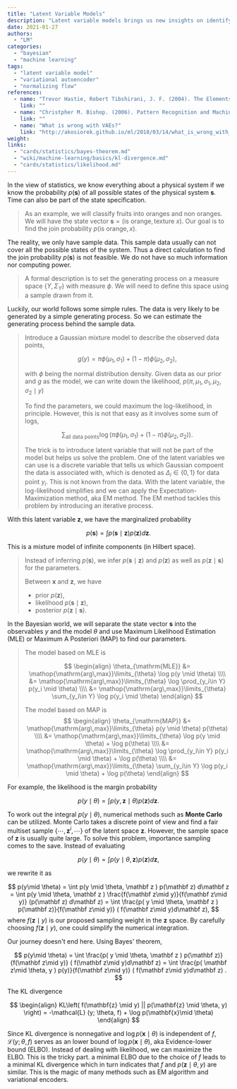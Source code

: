 ```yaml
---
title: "Latent Variable Models"
description: "Latent variable models brings us new insights on identifying the patterns of some sample data."
date: 2021-01-27
authors:
  - "LM"
categories:
  - "bayesian"
  - "machine learning"
tags:
  - "latent variable model"
  - "variational autoencoder"
  - "normalizing flow"
references:
  - name: "Trevor Hastie, Robert Tibshirani, J. F. (2004). The Elements of Statistical Learning. Springer Science & Business Media."
    link: ""
  - name: "Christpher M. Bishop. (2006). Pattern Recognition and Machine Learning. Springer-Verlag New York."
    link: ""
  - name: "What is wrong with VAEs?"
    link: "http://akosiorek.github.io/ml/2018/03/14/what_is_wrong_with_vaes.html"
weight:
links:
  - "cards/statistics/bayes-theorem.md"
  - "wiki/machine-learning/basics/kl-divergence.md"
  - "cards/statistics/likelihood.md"
---
```


In the view of statistics, we know everything about a physical system if we know the probability $p(\mathbf s)$ of all possible states of the physical system $\mathbf s$. Time can also be part of the state specification.

> As an example, we will classify fruits into oranges and non oranges. We will have the state vector $\mathbf s = (\text{is orange}, \text{texture } x)$. Our goal is to find the join probability $p(\text{is orange}, x)$.

The reality, we only have sample data. This sample data usually can not cover all the possible states of the system. Thus a direct calculation to find the join probability $p(\mathbf s)$ is not feasible. We do not have so much information nor computing power.

> A formal description is to set the generating process on a measure space $\{Y, \Sigma_Y\}$ with measure $\phi$. We will need to define this space using a sample drawn from it.

Luckily, our world follows some simple rules. The data is very likely to be generated by a simple generating process. So we can estimate the generating process behind the sample data.

> Introduce a Gaussian mixture model to describe the observed data points,
>
> $$
> g(y) = \pi \phi(\mu_1, \sigma_1) + (1 - \pi) \phi(\mu_2, \sigma_2),
> $$
>
> with $\phi$ being the normal distribution density. Given data as our prior and $g$ as the model, we can write down the likelihood, $p(\pi, \mu_1, \sigma_1, \mu_2, \sigma_2\mid  y)$
>
> To find the parameters, we could maximum the log-likelihood, in principle. However, this is not that easy as it involves some sum of logs,
>
> $$
> \sum_{\text{all data points}}\log\left(\pi \phi(\mu_1, \sigma_1) + (1 - \pi) \phi(\mu_2, \sigma_2) \right).
> $$
>
> The trick is to introduce latent variable that will not be part of the model but helps us solve the problem. One of the latent variables we can use is a discrete variable that tells us which Gaussian compoent the data is associated with, which is denoted as $\Delta_i\in \{0,1\}$ for data point $y_i$. This is not known from the data. With the latent variable, the log-likelihood simplifies and we can apply the Expectation-Maximization method, aka EM method. The EM method tackles this problem by introducing an iterative process.
>

With this latent variable $\mathbf z$, we have the marginalized probability

$$
p(\mathbf s) = \int p( \mathbf s \mid  \mathbf z ) p(\mathbf z) d\mathbf z.
$$

This is a mixture model of infinite components (in Hilbert space).

> Instead of inferring $p(\mathbf s)$, we infer $p( \mathbf s \mid  \mathbf z )$ and $p(\mathbf z)$ as well as $p(\mathbf z \mid  \mathbf s)$ for the parameters.
>
> Between $\mathbf x$ and $\mathbf z$, we have
> - prior $p(\mathbf z)$,
> - likelihood $p(\mathbf s \mid  \mathbf z)$,
> - posterior $p(\mathbf z \mid  \mathbf s)$.


In the Bayesian world, we will separate the state vector $\mathbf s$ into the observables $y$ and the model $\theta$ and use Maximum Likelihood Estimation (MLE) or Maximum A Posteriori (MAP) to find our parameters.


> The model based on MLE is
>
> $$
> \begin{align}
> \theta_{\mathrm{MLE}}
> &= \mathop{\mathrm{arg\,max}}\limits_{\theta} \log p(y \mid  \theta) \\\\
> &= \mathop{\mathrm{arg\,max}}\limits_{\theta} \log \prod_{y_i\in Y} p(y_i \mid  \theta) \\\\
> &= \mathop{\mathrm{arg\,max}}\limits_{\theta} \sum_{y_i\in Y} \log p(y_i \mid  \theta)
> \end{align}
> $$
>
> The model based on MAP is
> $$
> \begin{align}
> \theta_{\mathrm{MAP}}
> &= \mathop{\mathrm{arg\,max}}\limits_{\theta} p(y \mid  \theta) p(\theta) \\\\
> &= \mathop{\mathrm{arg\,max}}\limits_{\theta} \log p(y \mid  \theta) + \log p(\theta) \\\\
> &= \mathop{\mathrm{arg\,max}}\limits_{\theta} \log \prod_{y_i\in Y} p(y_i \mid  \theta) + \log p(\theta) \\\\
> &= \mathop{\mathrm{arg\,max}}\limits_{\theta} \sum_{y_i\in Y} \log p(y_i \mid  \theta) + \log p(\theta)
> \end{align}
> $$


For example, the likelihood is the margin probability

$$
p(y\mid  \theta) = \int p( y, \mathbf z \mid  \theta ) p(\mathbf z) d\mathbf z.
$$



To work out the integral $p(y\mid  \theta)$, numerical methods such as **Monte Carlo** can be utilized. Monte Carlo takes a discrete point of view and find a fair multiset sample $\{\cdots, \mathbf z^i, \cdots\}$ of the latent space $\mathbf z$. However, the sample space of $\mathbf z$ is usually quite large. To solve this problem, importance sampling comes to the save. Instead of evaluating

$$
p(y\mid \theta) = \int p( y \mid  \theta, \mathbf z ) p(\mathbf z) d\mathbf z,
$$

we rewrite it as

$$
p(y\mid \theta) = \int p(y \mid  \theta, \mathbf z ) p(\mathbf z) d\mathbf z = \int p(y \mid \theta, \mathbf z ) \frac{f(\mathbf z\mid  y)}{f(\mathbf z\mid  y)} (p(\mathbf z) d\mathbf z) = \int \frac{p( y \mid  \theta, \mathbf z ) p(\mathbf z)}{f(\mathbf z\mid  y)} ( f(\mathbf z\mid  y)d\mathbf z),
$$
where $f(\mathbf z\mid  y)$ is our proposed sampling weight in the $\mathbf z$ space. By carefully choosing $f(\mathbf z\mid  y)$, one could simplify the numerical integration.


Our journey doesn't end here. Using Bayes' theorem,

$$
p(y\mid \theta) = \int \frac{p( y \mid  \theta, \mathbf z ) p(\mathbf z)}{f(\mathbf z\mid  y)} ( f(\mathbf z\mid  y)d\mathbf z) = \int \frac{p(  \mathbf z\mid  \theta, y  ) p(y)}{f(\mathbf z\mid  y)} ( f(\mathbf z\mid  y)d\mathbf z) .
$$

The KL divergence

$$
\begin{align}
  KL\left( f(\mathbf{z} \mid y) || p(\mathbf{z} \mid \theta, y) \right) = -\mathcal{L} (y; \theta, f) + \log p(\mathbf{x}\mid \theta)
\end{align}
$$

Since KL divergence is nonnegative and $\log p(\mathbf{x}\mid \theta)$ is independent of $f$, $\mathcal{L} (y; \theta, f)$ serves as an lower bound of $\log p(\mathbf{x}\mid \theta)$, aka Evidence-lower bound (ELBO).
Instead of dealing with likelihood, we can maximize the ELBO. This is the tricky part. a minimal ELBO due to the choice of $f$ leads to a minimal KL divergence which in turn indicates that $f$ and $p(\mathbf z\mid\theta,y)$ are similar. This is the magic of many methods such as EM algorithm and variational encoders.
